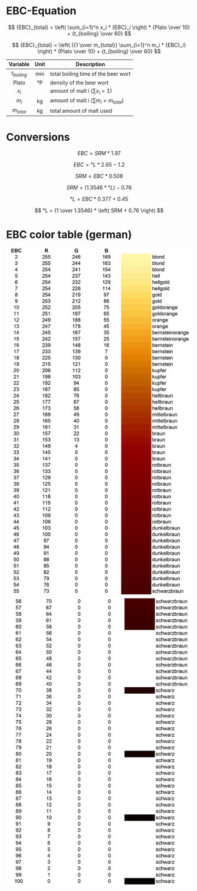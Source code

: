 # EBC-Equation

$$ {EBC}_{total} = \left( \sum_{i=1}^n x_i * {EBC}_i \right) * {Plato \over 10} + {t_{boiling} \over 60} $$

$$ {EBC}_{total} = \left( {{1 \over m_{total}} \sum_{i=1}^n m_i * {EBC}_i} \right) * {Plato \over 10} + {t_{boiling} \over 60} $$

| Variable | Unit | Description |
| :---: | :---: | --- |
| $t_{boiling}$ | min | total boiling time of the beer wort |
| Plato | °P | density of the beer wort |
| $x_i$ |  | amount of malt i $\left( \sum x_i = 1 \right)$ | 
| $m_i$ | kg | amount of malt i $\left( \sum m_i = m_{total} \right)$ |
| $m_{total}$ | kg | total amount of malt used |

# Conversions

$$ EBC = SRM * 1.97 $$

$$ EBC = °L * 2.65 - 1.2 $$

$$ SRM = EBC * 0.508 $$

$$ SRM = \left( 1.3546 * °L \right) - 0.76 $$

$$ °L = EBC * 0.377 + 0.45 $$

$$ °L = {1 \over 1.3546} * \left( SRM + 0.76 \right) $$

# EBC color table (german)

![table_1](ressources/EBC_rgb_1_german.jpg)
![table_2](ressources/EBC_rgb_2_german.jpg)
